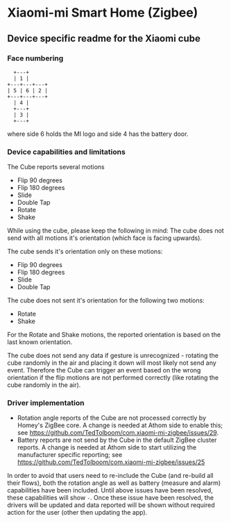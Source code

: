# Xiaomi-mi Smart Home (Zigbee)

## Device specific readme for the Xiaomi cube

### Face numbering
      +---+
      | 1 |
 	+---+---+---+
 	| 5 | 6 | 2 |
 	+---+---+---+
      | 4 |
      +---+
      | 3 |
      +---+
where side 6 holds the MI logo and side 4 has the battery door.

### Device capabilities and limitations

The Cube reports several motions
* Flip 90 degrees
* Flip 180 degrees
* Slide
* Double Tap
* Rotate
* Shake

While using the cube, please keep the following in mind:
The cube does not send with all motions it's orientation (which face is facing upwards).

The cube sends it's orientation only on these motions:
* Flip 90 degrees
* Flip 180 degrees
* Slide
* Double Tap

The cube does not sent it's orientation for the following two motions:
* Rotate
* Shake

For the Rotate and Shake motions, the reported orientation is based on the last known orientation.

The cube does not send any data if gesture is unrecognized - rotating the cube randomly in the air and placing it down will most likely not send any event.
Therefore the Cube can trigger an event based on the wrong orientation if the flip motions are not performed correctly (like rotating the cube randomly in the air).


### Driver implementation
* Rotation angle reports of the Cube are not processed correctly by Homey's ZigBee core. A change is needed at Athom side to enable this; see https://github.com/TedTolboom/com.xiaomi-mi-zigbee/issues/29.
* Battery reports are not send by the Cube in the default ZigBee cluster reports. A change is needed at Athom side to start utilizing the manufacturer specific reporting; see https://github.com/TedTolboom/com.xiaomi-mi-zigbee/issues/25

In order to avoid that users need to re-include the Cube (and re-build all their flows), both the rotation angle as well as battery (measure and alarm) capabilities have been included. Until above issues have been resolved, these capabilities will show `-`. Once these issue have been resolved, the drivers will be updated and data reported will be shown without required action for the user (other then updating the app).
